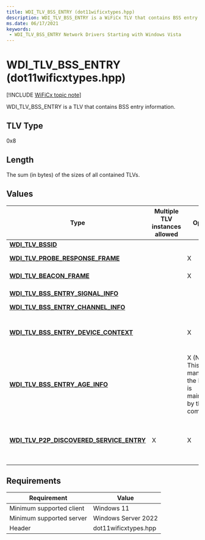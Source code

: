 ```yaml
---
title: WDI_TLV_BSS_ENTRY (dot11wificxtypes.hpp)
description: WDI_TLV_BSS_ENTRY is a WiFiCx TLV that contains BSS entry information.
ms.date: 06/17/2021
keywords:
 - WDI_TLV_BSS_ENTRY Network Drivers Starting with Windows Vista
---
```


# WDI_TLV_BSS_ENTRY (dot11wificxtypes.hpp)

[!INCLUDE [WiFiCx topic note](../includes/wificx-version-warning.md)]


WDI\_TLV\_BSS\_ENTRY is a TLV that contains BSS entry information.

## TLV Type


0x8

## Length


The sum (in bytes) of the sizes of all contained TLVs.

## Values


| Type                                                                                      | Multiple TLV instances allowed | Optional                                                                            | Description                                                                                                                                                                                                                                                       |
|-------------------------------------------------------------------------------------------|--------------------------------|-------------------------------------------------------------------------------------|-------------------------------------------------------------------------------------------------------------------------------------------------------------------------------------------------------------------------------------------------------------------|
| [**WDI\_TLV\_BSSID**](wdi-tlv-bssid.md)                                                  |                                |                                                                                     | The BSSID of the BSS.                                                                                                                                                                                                                                             |
| [**WDI\_TLV\_PROBE\_RESPONSE\_FRAME**](wdi-tlv-probe-response-frame.md)                  |                                | X                                                                                   | The probe response frame. If no probe response frame has been received, this is empty.                                                                                                                                                                            |
| [**WDI\_TLV\_BEACON\_FRAME**](wdi-tlv-beacon-frame.md)                                   |                                | X                                                                                   | The beacon frame. If no beacon has been received, this is empty.                                                                                                                                                                                                  |
| [**WDI\_TLV\_BSS\_ENTRY\_SIGNAL\_INFO**](wdi-tlv-bss-entry-signal-info.md)               |                                |                                                                                     | The signal information (received signal strength and link quality) of the BSS.                                                                                                                                                                                    |
| [**WDI\_TLV\_BSS\_ENTRY\_CHANNEL\_INFO**](wdi-tlv-bss-entry-channel-info.md)             |                                |                                                                                     | The logical channel number and band ID for the BSS entry.                                                                                                                                                                                                         |
| [**WDI\_TLV\_BSS\_ENTRY\_DEVICE\_CONTEXT**](wdi-tlv-bss-entry-device-context.md)         |                                | X                                                                                   | Device context about the peer. This context is provided from the IHV component and can be used to store per-BSS entry state that the IHV component wants to maintain. To avoid lifetime management issues, the IHV component must not use pointers in this field. |
| [**WDI\_TLV\_BSS\_ENTRY\_AGE\_INFO**](wdi-tlv-bss-entry-age-info.md)                     |                                | X (Note: This TLV is mandatory if the BSS list is maintained by the IHV component.) | The age information for this BSS entry, including the timestamp of when this entry was most recently discovered.                                                                                                                                                  |
| [**WDI\_TLV\_P2P\_DISCOVERED\_SERVICE\_ENTRY**](wdi-tlv-p2p-discovered-service-entry.md) | X                              | X                                                                                   | The list of services found on the remote device, including the service information retrieved with a GAS query if the discovery request specified WDI\_P2P\_SERVICE\_DISCOVERY\_TYPE\_SERVICE\_INFORMATION as the discovery type. Note that this list is for services found in the Advertised Service Info Attribute (ID 25).                                  |

 

## Requirements

|Requirement|Value|
|--- |--- |
|Minimum supported client|Windows 11|
|Minimum supported server|Windows Server 2022|
|Header|dot11wificxtypes.hpp|

 

 




